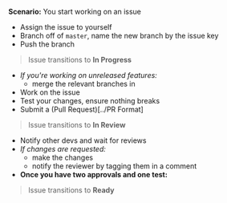 **Scenario:** You start working on an issue

- Assign the issue to yourself
- Branch off of `master`, name the new branch by the issue key
- Push the branch

> Issue transitions to **In Progress**

- _If you're working on unreleased features:_
  - merge the relevant branches in
- Work on the issue
- Test your changes, ensure nothing breaks
- Submit a (Pull Request)[../PR Format]

> Issue transitions to **In Review**

- Notify other devs and wait for reviews
- _If changes are requested:_
   - make the changes
   - notify the reviewer by tagging them in a comment
- **Once you have two approvals and one test:**

> Issue transitions to **Ready**
